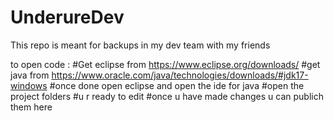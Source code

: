 # UnderureDev

This repo is meant for backups in my dev team with my friends 

to open code :
#Get eclipse from https://www.eclipse.org/downloads/
 #get java from https://www.oracle.com/java/technologies/downloads/#jdk17-windows
#once done open eclipse and open the ide for java 
 #open the project folders 
 #u r ready to edit 
 #once u have made changes u can publich them here 
